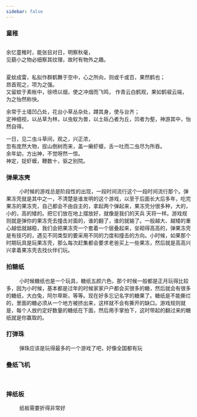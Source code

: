 ```yaml
---
sidebar: false
---
```


### 童稚
<img :src="$withBase('./images/self-daily/home.jpeg')">

余忆童稚时，能张目对日，明察秋毫，  
见藐小之物必细察其纹理，故时有物外之趣。

<img :src="$withBase('./images/self-daily/home1.jpeg')">    

夏蚊成雷，私拟作群鹤舞于空中，心之所向，则或千或百，果然鹤也；  
昂首观之，项为之强。  
又留蚊于素帐中，徐喷以烟，使之冲烟而飞鸣，
作青云白鹤观，果如鹤唳云端，为之怡然称快。

余常于土墙凹凸处，花台小草丛杂处，蹲其身，使与台齐；  
定神细视，以丛草为林，以虫蚁为兽，以土砾凸者为丘，凹者为壑，神游其中，怡然自得。

一日，见二虫斗草间，观之，兴正浓，  
忽有庞然大物，拔山倒树而来，盖一癞虾蟆，舌一吐而二虫尽为所吞。  
余年幼，方出神，不觉呀然一惊。  
神定，捉虾蟆，鞭数十，驱之别院。

### 弹果冻壳
&emsp; &emsp; 
小时候的游戏总是阶段性的出现，一段时间流行这个一段时间流行那个。弹果冻壳就是其中之一，不清楚是谁发明的这个游戏，以至于后面长大后多年，吃完果冻的果冻壳，自己都会不由自主的，拿起两个弹起来，果冻壳分很多种，大的，小的，高的矮的。把它们放在地上摆放好，就像是我们的天兵 天将一样。游戏规则就是弹你的果冻壳去撞击对面的，谁的翻了，谁的就输了。一般越大、越矮的重心越低就越稳，我们会把果冻壳一个套着一个层叠起来，垒砌得高高的，弹果冻壳是有技巧的，遇见不同类型的要采用不同的力度和撞击的方向。小时候，如果那个时期玩具是玩果冻壳，那么每次赶集都会要求老爸买上一些果冻，然后就是高高兴兴拿着果冻壳去找伙伴们玩。

### 拍糖纸
&emsp; &emsp;
小时候糖纸也是一个玩具，糖纸五颜六色，那个时候一般都是正月玩得比较多，因为小时候，基本都是过年的时候家家户户都会买很多的糖，然后就会有很多的糖纸，大白兔，阿尔卑斯，等等。现在好多忘记名字的糖果了。糖纸是不能撕烂的，里面的糖必须从一个地方被挤出来，这样就不会有撕开的缺口。游戏规则就是，每个人放约定好数量的糖纸在下面，然后用手掌拍下，这时带起的翻过来的糖纸就是你赢取的。 

### 打弹珠
&emsp; &emsp; 
弹珠应该是玩得最多的一个游戏了吧，好像全国都有玩
### 叠纸飞机
&emsp; &emsp; 



### 摔纸板
&emsp; &emsp; 
纸板需要折得非常好